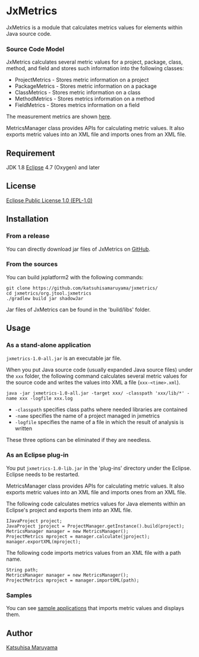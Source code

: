 # JxMetrics 

JxMetrics is a module that calculates metrics values for elements within Java source code. 

### Source Code Model 

JxMetrics calculates several metric values for a project, package, class, method, and field and stores such information into the following classes: 

* ProjectMetrics - Stores metric information on a project 
* PackageMetrics - Stores metric information on a package 
* ClassMetrics - Stores metric information on a class 
* MethodMetrics - Stores metrics information on a method 
* FieldMetrics - Stores metrics information on a field 

The measurement metrics are shown [here](<https://github.com/katsuhisamaruyama/jxmetrics/tree/master/org.jtool.jxmetrics/src/main/java/org/jtool/jxmetrics/measurement>).

MetricsManager class provides APIs for calculating metric values. It also exports metric values into an XML file and imports ones from an XML file.

## Requirement

JDK 1.8 
[Eclipse](https://www.eclipse.org/) 4.7 (Oxygen) and later  

## License 

[Eclipse Public License 1.0 (EPL-1.0)](<https://opensource.org/licenses/eclipse-1.0.php>) 

## Installation

### From a release

You can directly download jar files of JxMetrics on [GitHub](<https://github.com/katsuhisamaruyama/jxmetrics/tree/master/org.jtool.jxmetrics/releases>). 

### From the sources

You can build jxplatform2 with the following commands: 

    git clone https://github.com/katsuhisamaruyama/jxmetrics/
    cd jxmetrics/org.jtool.jxmetrics
    ./gradlew build jar shadowJar

Jar files of JxMetrics can be found in the 'build/libs' folder.

## Usage

### As a stand-alone application

`jxmetrics-1.0-all.jar` is an executable jar file.

When you put Java source code (usually expanded Java source files) under the `xxx` folder, the following command calculates several metric values for the source code and writes the values into XML a file (`xxx-<time>.xml`).

    java -jar jxmetrics-1.0-all.jar -target xxx/ -classpath 'xxx/lib/*' -name xxx -logfile xxx.log

* `-classpath` specifies class paths where needed libraries are contained 
* `-name` specifies the name of a project managed in jxmetrics 
* `-logfile` specifies the name of a file in which the result of analysis is written 

These three options can be eliminated if they are needless. 

### As an Eclipse plug-in

You put `jxmetrics-1.0-lib.jar` in the 'plug-ins' directory under the Eclipse. Eclipse needs to be restarted. 

MetricsManager class provides APIs for calculating metric values. It also exports metric values into an XML file and imports ones from an XML file. 

The following code calculates metrics values for Java elements within an Eclipse's project and exports them into an XML file. 

    IJavaProject project;
    JavaProject jproject = ProjectManager.getInstance().build(project);
    MetricsManager manager = new MetricsManager();
    ProjectMetrics mproject = manager.calculate(jproject);
    manager.exportXML(mproject);

The following code imports metrics values from an XML file with a path name.

    String path;
    MetricsManager manager = new MetricsManager();
    ProjectMetrics mproject = manager.importXML(path);

### Samples

You can see [sample applications](<https://github.com/katsuhisamaruyama/jxmetrics/tree/master/org.jtool.jxmetrics.sample>) that imports metric values and displays them.


## Author

[Katsuhisa Maruyama](http://www.fse.cs.ritsumei.ac.jp/~maru/index.html)

